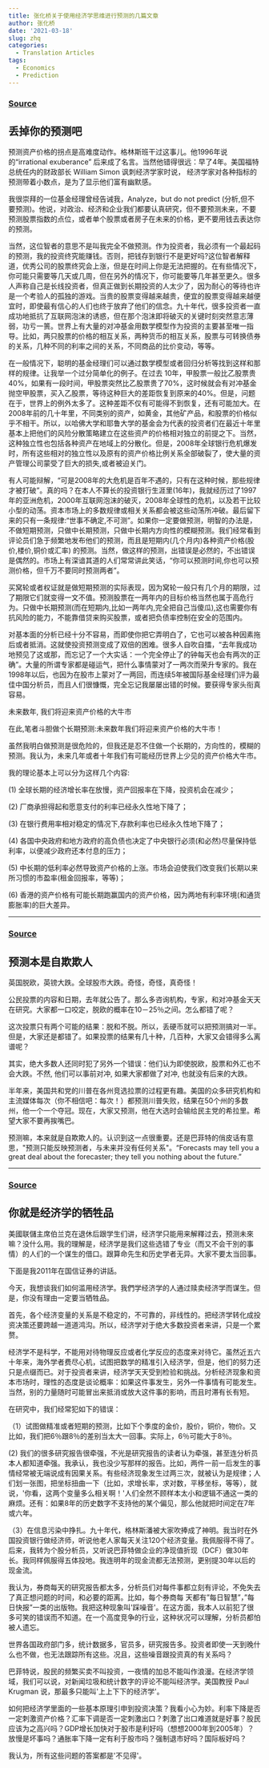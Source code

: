 ```yaml
---
title: 张化桥关于使用经济学思维进行预测的几篇文章
author: 张化桥
date: '2021-03-18'
slug: zhq
categories:
  - Translation Articles
tags:
  - Economics
  - Prediction
---
```


### [Source](http://blog.sina.cn/dpool/blog/s/blog_50c88c400100lrq7.html)

## 丢掉你的预测吧


 预测资产价格的拐点是高难度动作。格林斯班干过这事儿。他1996年说的“irrational exuberance” 后来成了名言。当然他错得很远：早了4年。美国福特总统任内的财政部长 William Simon 讽刺经济学家时说， 经济学家对各种指标的预测带着小数点，是为了显示他们富有幽默感。
 
 我很崇拜的一位基金经理曾经告诫我，Analyze，but do not predict (分析,但不要预测)。他说，对政治、经济和企业我们都要认真研究，但不要预测未来，不要预测股票指数的点位，或者单个股票或者房子在未来的价格，更不要用钱去表达你的预测。
 
 当然，这位智者的意思不是叫我完全不做预测。作为投资者，我必须有一个最起码的预测，我的投资终究能赚钱。否则，把钱存到银行不是更好吗?这位智者解释道，优秀公司的股票终究会上涨，但是在时间上你是无法把握的。在有些情况下，你可能只需要等几天或几周，但在另外的情况下，你可能要等几年甚至更久。很多人声称自己是长线投资者，但真正做到长期投资的人太少了，因为耐心的等待也许是一个考验人的孤独的游戏。当贵的股票变得越来越贵，便宜的股票变得越来越便宜时，即使最有信心的人们也终于放弃了他们的信念。九十年代，很多投资者一直成功地抵抗了互联网泡沫的诱惑，但在那个泡沫即将破灭的关键时刻突然意志薄弱，功亏一篑。世界上有大量的对冲基金用数学模型作为投资的主要甚至唯一指导。比如，两只股票的价格的相互关系，两种货币的相互关系，股票与可转换债券的关系，几种不同的利率之间的关系，不同商品的比价变动，等等。
 
 在一般情况下，聪明的基金经理们可以通过数学模型或者回归分析等找到这样和那样的规律。让我举一个过分简单化的例子。在过去 10年，甲股票一般比乙股票贵40%，如果有一段时间，甲股票突然比乙股票贵了70%，这时候就会有对冲基金抛空甲股票，买入乙股票，等待这种巨大的差距恢复到原来的40%。但是，问题在于，世界上的例外太多了。这种差距不仅有可能得不到恢复，还有可能加大。在2008年前的几十年里，不同类别的资产，如黄金，其他矿产品，和股票的价格似乎不相干。所以，以哈佛大学和耶鲁大学的基金会为代表的投资者们在最近十年里基本上把他们的风险分散策略建立在这些资产的价格相对独立的前提之下。当然，这种独立性也包括各种资产在地域上的分散化。但是，2008年全球银行危机爆发时，所有这些相对的独立性以及原有的资产价格比例关系全部破裂了，使大量的资产管理公司蒙受了巨大的损失,或者被迫关门。
 
 有人可能辩解，“可是2008年的大危机是百年不遇的，只有在这种时候，那些规律才被打破”。真的吗？在本人不算长的投资银行生涯里(16年)，我就经历过了1997年的亚洲危机，2000年互联网泡沫的破灭，2008年全球性的危机，以及若干比较小型的动荡。资本市场上的多数规律或相关关系都会被这些动荡所冲破。最后留下来的只有一条规律:“世事不确定,不可测”。如果你一定要做预测，明智的办法是，不做短期预测，只做中长期预测，只做中长期内方向性的模糊预测。我们经常看到评论员们急于频繁地发布他们的预测，而且是短期内(几个月内)各种资产价格(股价,楼价,铜价或汇率) 的预测。当然，做这样的预测，出错误是必然的，不出错误是偶然的。市场上有深谙其道的人们常常讲此笑话，“你可以预测时间,你也可以预测价格，但千万不要同时预测两者”。
 
 买窝轮或者权证就是做短期预测的实际表现，因为窝轮一般只有几个月的期限，过了期限它们就变得一文不值。预测股票在一两年内的目标价格当然也属于高危行为。只做中长期预测(而在短期内,比如一两年内,完全把自己当傻瓜),这也需要你有抗风险的能力，不能靠借贷来购买股票，或者把负债率控制在安全的范围内。
 
 对基本面的分析已经十分不容易，而即使你把它弄明白了，它也可以被各种因素拖后或者抵消。这就使投资预测变成了双倍的困难。很多人自吹自擂，“去年我成功地预见了这或那，而忘记了一个大实话：一个完全停止了的钟每天也会有两次的正确”。大量的所谓专家都是碰运气，把什么事情蒙对了一两次而荣升专家的。我在1998年以后，也因为在股市上蒙对了一两回，而连续5年被国际基金经理们评为最佳中国分析员，而且人们很慷慨，完全忘记我屡屡出错的时候。要获得专家头衔真容易。

未来数年, 我们将迎来资产价格的大牛市

 在此,笔者斗胆做个长期预测:未来数年我们将迎来资产价格的大牛市！
 
 虽然我明白做预测是很危险的，但我还是忍不住做一个长期的，方向性的，模糊的预测。我认为，未来几年或者十年我们有可能经历世界上少见的资产价格大牛市。
 
 我的理论基本上可以分为这样几个内容:
 
 (1) 全球长期的经济增长率在放慢，资产回报率在下降，投资机会在减少；
 
 (2) 厂商承担得起和愿意支付的利率已经永久性地下降了；
 
 (3) 在银行费用率相对稳定的情况下,存款利率也已经永久性地下降了；
 
 (4) 各国中央政府和地方政府的高负债也决定了中央银行必须(和必然)尽量保持低利率，以便减少政府还本付息的压力；
 
 (5) 中长期的低利率必然导致资产价格的上涨。市场会迫使我们改变我们长期以来所习惯的市盈率(租金回报率，等等)；
 
 (6) 香港的资产价格有可能长期跑赢国内的资产价格，因为两地有利率环境(和通货膨胀率)的巨大差异。
 
 ---
 
 ### [Source](http://blog.sina.com.cn/s/blog_50c88c400102wo9l.html) 
 
 ## 预测本是自欺欺人
 
 
英国脱欧，英镑大跌。全球股市大跌。奇怪，奇怪，真奇怪！

公民投票的内容和日期，去年就公告了。那么多咨询机构，专家，和对冲基金天天在研究。大家都一口咬定，脱欧的概率在10－25％之间。怎么都错了呢？

这次投票只有两个可能的结果：脱和不脱。所以，丢硬币就可以把预测搞对一半。但是，大家还是都错了。如果投票的结果有几十种，几百种，大家又会错得多么离谱呢？

其实，绝大多数人还同时犯了另外一个错误：他们认为即使脱欧，股票和外汇也不会大跌。不然, 他们可以事前对冲, 如果大家都做了对冲, 也就没有后来的大跌。

半年来，美国共和党的川普在各州竞选拉票的过程更有趣。美国的众多研究机构和主流媒体每次（你不相信吧：每次！）都预测川普失败，结果在50个州的多数州，他一个一个夺冠。现在，大家又预测，他在大选时会输给民主党的希拉里。希望大家不要再挨嘴巴。

预测嘛，本来就是自欺欺人的。认识到这一点很重要。还是巴菲特的俏皮话有意思，"预测只能反映预测者，与未来并没有任何关系"。“Forecasts may tell you a great deal about the forecaster; they tell you nothing about the future.”

---

### [Source](http://blog.sina.com.cn/s/blog_50c88c400102yx9b.html)

## 你就是经济学的牺牲品


美國联儲主席伯兰克在退休后跟学生们讲，经济学只能用来解釋过去，预测未來嘛？没什么用。我的理解是，经济学是我们这些选错了专业（而又不会干別的事情）的人们的一个谋生的借口。跟算命先生和历史学者无异。大家不要太当回事。

下面是我2011年在国信证券的讲話。

今天，我想谈我们如何滥用经济学。我們学经济学的人通过赎卖经济学而谋生。但是，你没有理由一定要当牺牲品。

首先，各个经济变量的关系是不稳定的，不可靠的，非线性的。把经济学转化成投资决策还要跨越一道道鸿沟。所以，经济学对于绝大多数投资者来讲，只是一个累赘。

经济学不是科学，不能用对待物理反应或者化学反应的态度来对待它。虽然近五六十年来，海外学者费尽心机，试图把数学的精准引入经济学，但是，他们的努力还只是点缀而已。对于投资者来讲，经济学天天受到检验和挑战。分析经济现象和资本市场时，理性的态度是谈论概率：如果这件事发生，另外一件事情有可能发生。当然，别的力量随时可能冒出来抵消或放大这件事的影响，而且时滞有长有短。

在研究中，我们经常犯如下的错误：

（1）试图做精准或者短期的预测，比如下个季度的金价，股价，铜价，物价。又比如，我们把6％跟8％的差别当太大一回事。实际上，6％可能大于8％。

(2) 我们的很多研究报告很牵强，不光是研究报告的读者认为牵强，甚至连分析员本人都知道牵强。我承认，我也没少写那样的报告。比如，两件一前一后发生的事情经常被无端说成有因果关系。有些经济现象发生过两三次，就被认为是规律；人们划一张图，把坐标扭曲一下（比如，求增长率，求对数，平移坐标，等等），就说，'你看，这两个变量多么相关啊！'人们全然不顾样本太小和逻辑不通这一类的麻烦。还有：如果8年的历史数字不支持他的某个偏见，那么他就把时间定在7年或六年。

（3）在信息污染中挣扎。九十年代，格林斯潘被大家吹捧成了神明。我当时在外国投资银行做经济师，听说他老人家每天关注120个经济变量。我佩服得不得了。后来，我转为个股分析员，又听说巴菲特做企业的净现值折现（DCF）做30年长。我同样佩服得五体投地。我连明年的现金流都无法预测，更别提30年以后的现金流。

我认为，券商每天的研究报告都太多，分析员们对每件事都立刻有评论，不免失去了真正想问题的时间，和必要的距离。比如，每个券商每 天都有”每日智慧”，”每日快报”一类的出版物。我把这种现象叫'踩噪音'。在这方面，我本人以前犯了很多可笑的错误而不知道。在一个高度竞争的行业，这种状况可以理解，分析员都怕被人遗忘。

世界各国政府部门多，统计数据多，官员多，研究报告多。投资者即使一天到晚什么也不做，也无法跟踪所有这些。况且，这些噪音跟投资真的有关系吗？

巴菲特说，股民的频繁买卖不叫投资，一夜情的加总不能叫作浪漫。在经济学领域，我们可以说，对新闻垃圾和统计数字的评论不能叫经济学。美国教授 Paul Krugman 说，那最多只能叫'上上下下的经济学'。

如何把经济学里面的一些基本原理引申到投资决策？我看小心为妙。利率下降是否一定刺激资产价格？汇率下调是否一定刺激出口？刺激了出口难道就是好事？股民应该为之高兴吗？GDP增长加快对于股市是利好吗（想想2000年到2005年）？放慢是坏事吗？通胀率下降一定有利于股市吗？强制退市好吗？国际板好吗？

我认为，所有这些问题的答案都是'不见得'。







